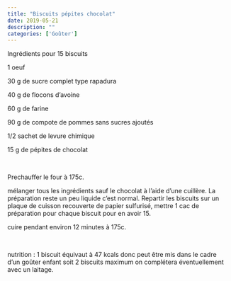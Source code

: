 ```yaml
---
title: "Biscuits pépites chocolat"
date: 2019-05-21
description: ""
categories: ['Goûter']
---
```


              
                              
Ingr&eacute;dients pour 15 biscuits&nbsp;

1 oeuf&nbsp;

30 g de sucre complet type rapadura&nbsp;

40 g de flocons d&rsquo;avoine&nbsp;

60 g de farine

90 g de compote de pommes sans sucres ajout&eacute;s&nbsp;

1/2 sachet de levure chimique&nbsp;

15 g de p&eacute;pites de chocolat&nbsp;

&nbsp;

Prechauffer le four &agrave; 175c.

m&eacute;langer tous les ingr&eacute;dients sauf le chocolat &agrave; l&rsquo;aide d&rsquo;une cuill&egrave;re. La pr&eacute;paration reste un peu liquide c&rsquo;est normal. Repartir les biscuits sur un plaque de cuisson recouverte de papier sulfuris&eacute;, mettre 1 cac de pr&eacute;paration pour chaque biscuit&nbsp;pour en avoir 15.

cuire pendant environ 12 minutes &agrave; 175c.

&nbsp;

nutrition : 1 biscuit &eacute;quivaut &agrave; 47 kcals donc peut &ecirc;tre mis dans le cadre d&rsquo;un go&ucirc;ter enfant soit 2 biscuits maximum on compl&eacute;tera &eacute;ventuellement avec un laitage.

&nbsp;

&nbsp;

&nbsp;

&nbsp;


                          
